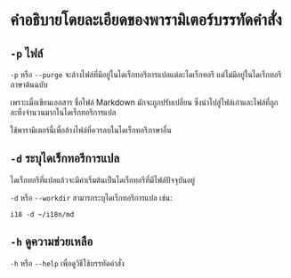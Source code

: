 # คำอธิบายโดยละเอียดของพารามิเตอร์บรรทัดคำสั่ง

## `-p` ไฟล์

`-p` หรือ `--purge` จะล้างไฟล์ที่มีอยู่ในไดเร็กทอรีการแปลแต่ละไดเร็กทอรี แต่ไม่มีอยู่ในไดเร็กทอรีภาษาต้นฉบับ

เพราะเมื่อเขียนเอกสาร ชื่อไฟล์ Markdown มักจะถูกปรับเปลี่ยน ซึ่งนำไปสู่ไฟล์เก่าและไฟล์ที่ถูกละทิ้งจำนวนมากในไดเร็กทอรีการแปล

ใช้พารามิเตอร์นี้เพื่อล้างไฟล์ที่ควรลบในไดเร็กทอรีภาษาอื่น

## `-d` ระบุไดเร็กทอรีการแปล

ไดเร็กทอรีที่แปลแล้วจะมีค่าเริ่มต้นเป็นไดเร็กทอรีที่มีไฟล์ปัจจุบันอยู่

`-d` หรือ `--workdir` สามารถระบุไดเร็กทอรีการแปล เช่น:

```
i18 -d ~/i18n/md
```

## `-h` ดูความช่วยเหลือ

`-h` หรือ `--help` เพื่อดูวิธีใช้บรรทัดคำสั่ง